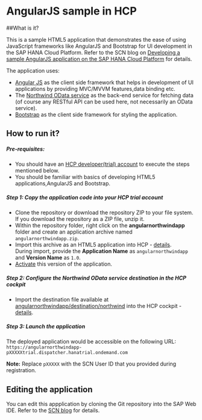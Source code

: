 # AngularJS sample in HCP

##What is it?

This is a sample HTML5 application that demonstrates the ease of using JavaScript frameworks like AngularJS and Bootstrap 
for UI development in the SAP HANA Cloud Platform. Refer to the SCN blog on [Developing a sample AngularJS application on the SAP HANA Cloud Platform](http://scn.sap.com/community/developer-center/cloud-platform/blog/2016/04/25/developing-an-angularjs-application-on-the-sap-hana-cloud-platform) for details.

The application uses:

- [Angular JS](https://angularjs.org/) as the client side framework that helps in development of UI applications by providing MVC/MVVM features,data binding etc.
- The [Northwind OData service](http://services.odata.org/V4/Northwind/Northwind.svc/) as the back-end service for fetching data (of course any RESTful API can be used here, not necessarily an OData service).
- [Bootstrap](http://services.odata.org/V4/Northwind/Northwind.svc/) as the client side framework for styling the application.

## How to run it?

##### Pre-requisites:
- You should have an [HCP developer(trial) account](https://account.hanatrial.ondemand.com/cockpit) to execute the steps mentioned below.
- You should be familiar with basics of developing HTML5 applications,AngularJS and Bootstrap.

##### Step 1: Copy the application code into your HCP trial account

- Clone the repository or download the repository ZIP to your file system. If you download the repository as a ZIP file, unzip it. 
- Within the repository folder, right click on the **angularnorthwindapp** folder and create an application archive named `angularnorthwindapp.zip`.
- Import this archive as an HTML5 application into HCP - [details](https://help.hana.ondemand.com/help/frameset.htm?b8d879c30b44455d906bfa4c35b8221d.html). <BR>
  During import, provide the **Application Name** as `angularnorthwindapp` and **Version Name** as `1.0`.
- [Activate](https://help.hana.ondemand.com/help/frameset.htm?dfaaf837ca5f4ff8bb25907a342a1416.html) this version of the application.

##### Step 2: Configure the Northwind OData service destination in the HCP cockpit

- Import the destination file available at [angularnorthwindapp/destination/northwind](angularnorthwindapp/destination/northwind) into the HCP cockpit - [details](https://help.hana.ondemand.com/help/frameset.htm?a2550c3fcf2b430f94f99072677bf9ec.html).

##### Step 3: Launch the application
The deployed application would be accessible on the following URL: <BR>
`https://angularnorthwindapp-pXXXXXtrial.dispatcher.hanatrial.ondemand.com`

**Note:** Replace `pXXXXX` with the SCN User ID that you provided during registration.

## Editing the application
You can edit this appplication by cloning the Git repository into the SAP Web IDE. Refer to the [SCN blog](http://scn.sap.com/community/developer-center/cloud-platform/blog/2016/04/25/developing-an-angularjs-application-on-the-sap-hana-cloud-platform) for details.








